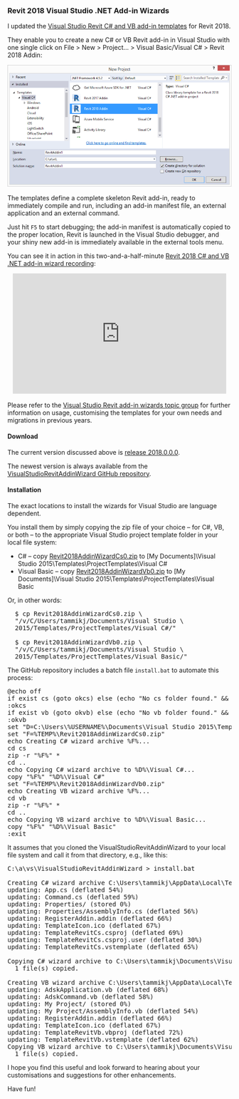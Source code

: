 <head>
<meta http-equiv="Content-Type" content="text/html; charset=utf-8">
<link rel="stylesheet" type="text/css" href="bc.css">
<script src="run_prettify.js" type="text/javascript"></script>
<!--
<script src="https://google-code-prettify.googlecode.com/svn/loader/run_prettify.js" type="text/javascript"></script>
-->
</head>

<!---

- update vs revit add-in wizards for Revit 2018
  /a/doc/revit/tbc/git/a/zip $ cp Revit2018AddinWizardCs0.zip /v/C/Users/tammikj/Documents/Visual\ Studio\ 2015/Templates/ProjectTemplates/Visual\ C#/
/a/doc/revit/tbc/git/a/zip/wiz/2018/cs $ zip -r ../../../Revit2018AddinWizardCs0.zip *
/a/doc/revit/tbc/git/a/zip/wiz/2018/vb $ cp ../../../Revit2018AddinWizardCs0.zip /v/C/Users/tammikj/Documents/Visual\ Studio\ 2015/Templates/ProjectTemplates/Visual\ C#/
/a/doc/revit/tbc/git/a/zip/wiz/2018/vb $ zip -r ../../../Revit2018AddinWizardVb0.zip *
/a/doc/revit/tbc/git/a/zip/wiz/2018/vb $ cp ../../../Revit2018AddinWizardVb0.zip /v/C/Users/tammikj/Documents/Visual\ Studio\ 2015/Templates/ProjectTemplates/Visual\ Basic/

Revit 2018 Visual Studio .NET Add-in Wizards #revitAPI #3dwebcoder @AutodeskRevit #adsk #aec #bim #dynamobim 

I updated the Visual Studio Revit C# and VB add-in templates for Revit 2018.
They enable you to create a new C# or VB Revit add-in in Visual Studio with one single click on File &gt; New &gt; Project... &gt; Visual Basic/Visual C# &gt; Revit 2018 Addin and define a complete skeleton Revit add-in, ready to immediately compile and run, including an add-in manifest file, external application and external command.
Just hit F5 to start debugging; the add-in manifest is installed, Revit launched and the command is immediately available...

-->

### Revit 2018 Visual Studio .NET Add-in Wizards

I updated
the [Visual Studio Revit C# and VB add-in templates](http://thebuildingcoder.typepad.com/blog/about-the-author.html#5.20) for
Revit 2018.

They enable you to create a new C# or VB Revit add-in in Visual Studio with one single click on File &gt; New &gt; Project... &gt; Visual Basic/Visual C# &gt; Revit 2018 Addin:

<center>
<img src="img/revit_2018_addin_wizard.png" alt="Revit 2018 Add-in Wizards" width="800">
</center>

The templates define a complete skeleton Revit add-in, ready to immediately compile and run, including an add-in manifest file, an external application and an external command.

Just hit `F5` to start debugging; the add-in manifest is automatically copied to the proper location, Revit is launched in the Visual Studio debugger, and your shiny new add-in is immediately available in the external tools menu.

You can see it in action in this two-and-a-half-minute [Revit 2018 C# and VB .NET add-in wizard recording](https://youtu.be/OEQdKfwf0Ss):

<center>
<iframe width="480" height="270" src="https://www.youtube.com/embed/OEQdKfwf0Ss?rel=0" frameborder="0" allowfullscreen></iframe>
</center>

Please refer to 
the [Visual Studio Revit add-in wizards topic group](http://thebuildingcoder.typepad.com/blog/about-the-author.html#5.20) for 
further information on usage, customising the templates for your own needs and migrations in previous years.


#### <a name="3"></a>Download

The current version discussed above
is [release 2018.0.0.0](https://github.com/jeremytammik/VisualStudioRevitAddinWizard/releases/tag/2018.0.0.0).

The newest version is always available from
the [VisualStudioRevitAddinWizard GitHub repository](https://github.com/jeremytammik/VisualStudioRevitAddinWizard).

#### <a name="4"></a>Installation

The exact locations to install the wizards for Visual Studio are language dependent.

You install them by simply copying the zip file of your choice &ndash; for C#, VB, or both &ndash; to the appropriate Visual Studio project template folder in your local file system:

- C# – copy [Revit2018AddinWizardCs0.zip](zip/Revit2018AddinWizardCs0.zip)
to [My Documents]\Visual Studio 2015\Templates\ProjectTemplates\Visual C#
- Visual Basic – copy [Revit2018AddinWizardVb0.zip](zip/Revit2018AddinWizardVb0.zip)
to [My Documents]\Visual Studio 2015\Templates\ProjectTemplates\Visual Basic

Or, in other words:

<pre>
  $ cp Revit2018AddinWizardCs0.zip \
  "/v/C/Users/tammikj/Documents/Visual Studio \
  2015/Templates/ProjectTemplates/Visual C#/"

  $ cp Revit2018AddinWizardVb0.zip \
  "/v/C/Users/tammikj/Documents/Visual Studio \
  2015/Templates/ProjectTemplates/Visual Basic/"
</pre>

The GitHub repository includes a batch file `install.bat` to automate this process:

<pre class="prettyprint">
@echo off
if exist cs (goto okcs) else (echo "No cs folder found." && goto exit)
:okcs
if exist vb (goto okvb) else (echo "No vb folder found." && goto exit)
:okvb
set "D=C:\Users\%USERNAME%\Documents\Visual Studio 2015\Templates\ProjectTemplates"
set "F=%TEMP%\Revit2018AddinWizardCs0.zip"
echo Creating C# wizard archive %F%...
cd cs
zip -r "%F%" *
cd ..
echo Copying C# wizard archive to %D%\Visual C#...
copy "%F%" "%D%\Visual C#"
set "F=%TEMP%\Revit2018AddinWizardVb0.zip"
echo Creating VB wizard archive %F%...
cd vb
zip -r "%F%" *
cd ..
echo Copying VB wizard archive to %D%\Visual Basic...
copy "%F%" "%D%\Visual Basic"
:exit
</pre>

It assumes that you cloned the VisualStudioRevitAddinWizard to your local file system and call it from that directory, e.g., like this:

<pre>
C:\a\vs\VisualStudioRevitAddinWizard &gt; install.bat

Creating C# wizard archive C:\Users\tammikj\AppData\Local\Temp\Revit2018AddinWizardCs0.zip...
updating: App.cs (deflated 54%)
updating: Command.cs (deflated 59%)
updating: Properties/ (stored 0%)
updating: Properties/AssemblyInfo.cs (deflated 56%)
updating: RegisterAddin.addin (deflated 66%)
updating: TemplateIcon.ico (deflated 67%)
updating: TemplateRevitCs.csproj (deflated 69%)
updating: TemplateRevitCs.csproj.user (deflated 30%)
updating: TemplateRevitCs.vstemplate (deflated 65%)

Copying C# wizard archive to C:\Users\tammikj\Documents\Visual Studio 2015\Templates\ProjectTemplates\Visual C#...
  1 file(s) copied.

Creating VB wizard archive C:\Users\tammikj\AppData\Local\Temp\Revit2018AddinWizardVb0.zip...
updating: AdskApplication.vb (deflated 68%)
updating: AdskCommand.vb (deflated 58%)
updating: My Project/ (stored 0%)
updating: My Project/AssemblyInfo.vb (deflated 54%)
updating: RegisterAddin.addin (deflated 66%)
updating: TemplateIcon.ico (deflated 67%)
updating: TemplateRevitVb.vbproj (deflated 72%)
updating: TemplateRevitVb.vstemplate (deflated 62%)
Copying VB wizard archive to C:\Users\tammikj\Documents\Visual Studio 2015\Templates\ProjectTemplates\Visual Basic...
  1 file(s) copied.
</pre>

I hope you find this useful and look forward to hearing about your customisations and suggestions for other enhancements.

Have fun!
